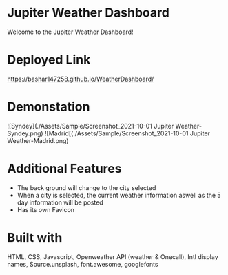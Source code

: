 # Jupiter Weather Dashboard
  Welcome to the Jupiter Weather Dashboard!
# Deployed Link
https://bashar147258.github.io/WeatherDashboard/
# Demonstation
![Syndey](./Assets/Sample/Screenshot_2021-10-01 Jupiter Weather-Syndey.png)
![Madrid[(./Assets/Sample/Screenshot_2021-10-01 Jupiter Weather-Madrid.png)
# Additional Features
* The back ground will change to the city selected
* When a city is selected, the current weather information aswell as the 5 day information will be posted
* Has its own Favicon
# Built with
HTML, CSS, Javascript, Openweather API (weather & Onecall), Intl display names, Source.unsplash, font.awesome, googlefonts 

